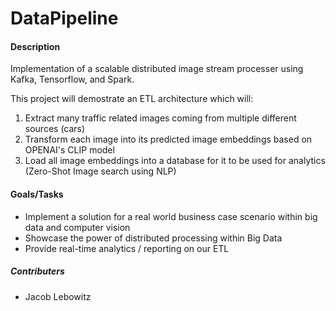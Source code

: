 # DataPipeline


#### Description

Implementation of a scalable distributed image stream processer using Kafka, Tensorflow, and Spark. 

This project will demostrate an ETL architecture which will:

1) Extract many traffic related images coming from multiple different sources (cars)
2) Transform each image into its predicted image embeddings based on OPENAI's CLIP model
3) Load all image embeddings into a database for it to be used for analytics (Zero-Shot Image search using NLP)

#### Goals/Tasks

* Implement a solution for a real world business case scenario within big data and computer vision
* Showcase the power of distributed processing within Big Data
* Provide real-time analytics / reporting on our ETL 

##### Contributers

* Jacob Lebowitz